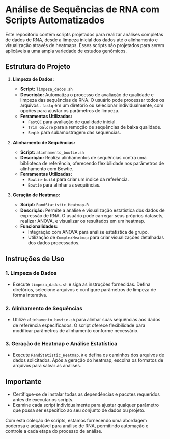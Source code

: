 # Análise de Sequências de RNA com Scripts Automatizados

Este repositório contém scripts projetados para realizar análises completas de dados de RNA, desde a limpeza inicial dos dados até o alinhamento e visualização através de heatmaps. Esses scripts são projetados para serem aplicáveis a uma ampla variedade de estudos genômicos.

## Estrutura do Projeto

1. **Limpeza de Dados:**
   - **Script:** `limpeza_dados.sh`
   - **Descrição:** Automatiza o processo de avaliação de qualidade e limpeza das sequências de RNA. O usuário pode processar todos os arquivos `.fastq` em um diretório ou selecionar individualmente, com opções para ajustar os parâmetros de limpeza.
   - **Ferramentas Utilizadas:**
     - `FastQC` para avaliação de qualidade inicial.
     - `Trim Galore` para a remoção de sequências de baixa qualidade.
     - `Seqtk` para subamostragem das sequências.

2. **Alinhamento de Sequências:**
   - **Script:** `alinhamento_bowtie.sh`
   - **Descrição:** Realiza alinhamentos de sequências contra uma biblioteca de referência, oferecendo flexibilidade nos parâmetros de alinhamento com Bowtie.
   - **Ferramentas Utilizadas:**
     - `Bowtie-build` para criar um índice da referência.
     - `Bowtie` para alinhar as sequências.

3. **Geração de Heatmap:**
   - **Script:** `RandStatistic_Heatmap.R`
   - **Descrição:** Permite a análise e visualização estatística dos dados de expressão de RNA. O usuário pode carregar seus próprios datasets, realizar ANOVA, e visualizar os resultados em um heatmap.
   - **Funcionalidades:**
     - Integração com ANOVA para análise estatística de grupo.
     - Utilização de `ComplexHeatmap` para criar visualizações detalhadas dos dados processados.

## Instruções de Uso

### 1. Limpeza de Dados
- Execute `limpeza_dados.sh` e siga as instruções fornecidas. Defina diretórios, selecione arquivos e configure parâmetros de limpeza de forma interativa.

### 2. Alinhamento de Sequências
- Utilize `alinhamento_bowtie.sh` para alinhar suas sequências aos dados de referência especificados. O script oferece flexibilidade para modificar parâmetros de alinhamento conforme necessário.

### 3. Geração de Heatmap e Análise Estatística
- Execute `RandStatistic_Heatmap.R` e defina os caminhos dos arquivos de dados solicitados. Após a geração do heatmap, escolha os formatos de arquivos para salvar as análises.

## Importante

- Certifique-se de instalar todas as dependências e pacotes requeridos antes de executar os scripts.
- Examine cada script individualmente para ajustar qualquer parâmetro que possa ser específico ao seu conjunto de dados ou projeto.

Com esta coleção de scripts, estamos fornecendo uma abordagem poderosa e adaptável para análise de RNA, permitindo automação e controle a cada etapa do processo de análise.
